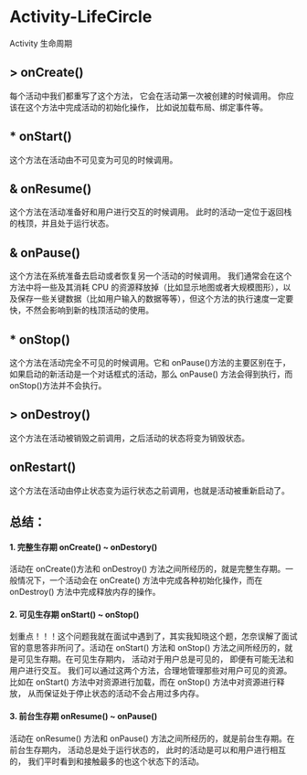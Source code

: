 # Activity-LifeCircle
Activity 生命周期

## > onCreate()
每个活动中我们都重写了这个方法， 它会在活动第一次被创建的时候调用。 你应该在这个方法中完成活动的初始化操作， 比如说加载布局、绑定事件等。

## * onStart()
这个方法在活动由不可见变为可见的时候调用。

## & onResume()
这个方法在活动准备好和用户进行交互的时候调用。 此时的活动一定位于返回栈的栈顶，并且处于运行状态。

## & onPause()
这个方法在系统准备去启动或者恢复另一个活动的时候调用。 我们通常会在这个方法中将一些及其消耗 CPU 的资源释放掉（比如显示地图或者大规模图形），以及保存一些关键数据（比如用户输入的数据等等），但这个方法的执行速度一定要快，不然会影响到新的栈顶活动的使用。

## * onStop()
这个方法在活动完全不可见的时候调用。它和 onPause()方法的主要区别在于，如果启动的新活动是一个对话框式的活动，那么 onPause() 方法会得到执行，而 onStop()方法并不会执行。

## > onDestroy()
这个方法在活动被销毁之前调用，之后活动的状态将变为销毁状态。

## onRestart()
这个方法在活动由停止状态变为运行状态之前调用，也就是活动被重新启动了。

## 总结：
#### 1. 完整生存期 onCreate() ~ onDestory()
活动在 onCreate()方法和 onDestroy() 方法之间所经历的，就是完整生存期。一般情况下，一个活动会在 onCreate() 方法中完成各种初始化操作，而在 onDestroy() 方法中完成释放内存的操作。

#### 2. 可见生存期 onStart() ~ onStop()
划重点！！！这个问题我就在面试中遇到了，其实我知晓这个题，怎奈误解了面试官的意思答非所问了。活动在 onStart() 方法和 onStop() 方法之间所经历的，就是可见生存期。在可见生存期内， 活动对于用户总是可见的， 即便有可能无法和用户进行交互。 我们可以通过这两个方法，合理地管理那些对用户可见的资源。比如在 onStart() 方法中对资源进行加载，而在 onStop() 方法中对资源进行释放， 从而保证处于停止状态的活动不会占用过多内存。

#### 3. 前台生存期 onResume() ~ onPause()
活动在 onResume() 方法和 onPause() 方法之间所经历的，就是前台生存期。在前台生存期内， 活动总是处于运行状态的， 此时的活动是可以和用户进行相互的， 我们平时看到和接触最多的也这个状态下的活动。
